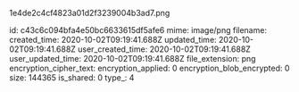 1e4de2c4cf4823a01d2f3239004b3ad7.png

id: c43c6c094bfa4e50bc6633615df5afe6
mime: image/png
filename: 
created_time: 2020-10-02T09:19:41.688Z
updated_time: 2020-10-02T09:19:41.688Z
user_created_time: 2020-10-02T09:19:41.688Z
user_updated_time: 2020-10-02T09:19:41.688Z
file_extension: png
encryption_cipher_text: 
encryption_applied: 0
encryption_blob_encrypted: 0
size: 144365
is_shared: 0
type_: 4
